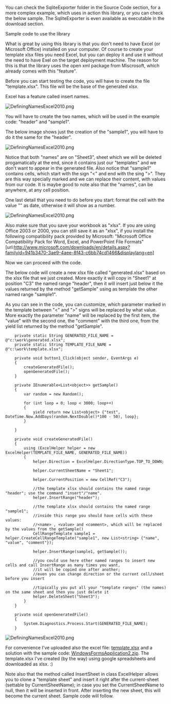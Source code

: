 You can check the SqliteExporter folder in the Source Code section, for a more complex example, which uses in action this library, or you can check the below sample.
The SqliteExporter is even available as executable in the download section.

Sample code to use the library

What is great by using this library is that you don't need to have Excel (or Microsoft Office) installed on your computer.
Of course to create your template xlsx files you need Excel, but you can deploy it and use it without the need to have Exel on the target deployment machine.
The reason for this is that the library uses the open xml package from Miscrosoft, which already comes with this "feature".

Before you can start testing the code, you will have to create the file "template.xlsx". 
This file will be the base of the generated xlsx.

Excel has a feature called insert names.

![DefiningNamesExcel2010.png](https://raw.github.com/asinoai/officehelper/master/DefiningNamesExcel2010.png)

You will have to create the two names, which will be used in the example code: "header" and "sample1".

The below image shows just the creation of the "sample1", you will have to do it the same for the "header".

![DefiningNamesExcel2010.png](https://raw.github.com/asinoai/officehelper/master/DefiningNamesCExcel2010.png)

Notice that both "names" are on "Sheet3", sheet which we will be deleted progamatically at the end, since it contains just our "templates" and we don't want to appear in the generated file.
Also notice that "sample1" contains cells, which start with the sign "<" and end with the sing ">". They are this way specially marked and we can replace their content, with values from our code.
It is maybe good to note also that the "names", can be anywhere, at any cell position. 

One last detail that you need to do before you start: format the cell with the value "<value>" as date, otherwise it will show as a number.

![DefiningNamesExcel2010.png](https://raw.github.com/asinoai/officehelper/master/Formatting.png)

Also make sure that you save your workbook as "xlsx".
If you are using Office 2003 or 2000, you can still save it as an "xlsx", if you install the following compatibility pack provided by Microsoft:
"Microsoft Office Compatibility Pack for Word, Excel, and PowerPoint File Formats"
[url:http://www.microsoft.com/downloads/en/details.aspx?familyid=941b3470-3ae9-4aee-8f43-c6bb74cd1466&displaylang=en]
 
Now we can proceed with the code.

The below code will create a new xlsx file called "generated.xlsx" based on the xlsx file that we just created. 
More exactly it will copy in "Sheet1" at position "C3" the named range "header", then it will insert just below it the values returned by the method "getSample" using as template the other named range "sample1".

As you can see in the code, you can customize, which parameter marked in the template between "<" and ">" signs will be replaced by what value. 
More exactly the parameter "name" will be replaced by the first item, the "value" with the second one, the "comment" with the third one, from the yield list returned by the method "getSample".  



        private static String GENERATED_FILE_NAME = @"c:\work\generated.xlsx";
        private static String TEMPLATE_FILE_NAME = @"c:\work\template.xlsx";

        private void button1_Click(object sender, EventArgs e)
        {
            createGeneratedFile();
            openGeneratedFile();
        }

        private IEnumerable<List<object>> getSample()
        {
            var random = new Random();
            
            for (int loop = 0; loop < 3000; loop++)
            {
                yield return new List<object> {"test", DateTime.Now.AddDays(random.NextDouble()*100 - 50), loop};
            }
            
        }

        private void createGeneratedFile()
        {
            using (ExcelHelper helper = new ExcelHelper(TEMPLATE_FILE_NAME, GENERATED_FILE_NAME))
            {
                helper.Direction = ExcelHelper.DirectionType.TOP_TO_DOWN;

                helper.CurrentSheetName = "Sheet1";

                helper.CurrentPosition = new CellRef("C3");

                //the template xlsx should contains the named range "header"; use the command "insert"/"name".
                helper.InsertRange("header");

                //the template xlsx should contains the named range "sample1";
                //inside this range you should have cells with these values:
                //<name> , <value> and <comment>, which will be replaced by the values from the getSample()
                CellRangeTemplate sample1 = helper.CreateCellRangeTemplate("sample1", new List<string> {"name", "value", "comment"}); 
                
                helper.InsertRange(sample1, getSample());
                
                //you could use here other named ranges to insert new cells and call InsertRange as many times you want, 
                //it will be copied one after another;
                //even you can change direction or the current cell/sheet before you insert
                
                //tipically you put all your "template ranges" (the names) on the same sheet and then you just delete it
                helper.DeleteSheet("Sheet3");
            }        
        }

        private void openGeneratedFile()
        {
            System.Diagnostics.Process.Start(GENERATED_FILE_NAME);
        }



![DefiningNamesExcel2010.png](https://raw.github.com/asinoai/officehelper/master/Formatting.png)




For convenience I've uploaded also the excel file: [template.xlsx] and a solution with the sample code: [WindowsFormsApplication2.zip].
The template.xlsx I've created (by the way) using google spreadsheets and downloaded as xlsx. :)

Note also that  the method called InsertSheet in class ExcelHelper allows you to clone a "template sheet" and insert it right after the current-sheet (settable by CurrentSheetName); in case you set the CurrentSheetName to null, then it will be inserted in front. After inserting the new sheet, this will become the current sheet. Sample code will follow.

[//]: #

   [template.xlsx]: <https://raw.github.com/asinoai/officehelper/master/template.xlsx>
   [WindowsFormsApplication2.zip]: <https://raw.github.com/asinoai/officehelper/master/WindowsFormsApplication2.zip>
